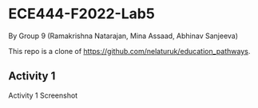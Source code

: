 # ECE444-F2022-Lab5

By Group 9 (Ramakrishna Natarajan, Mina Assaad, Abhinav Sanjeeva) 

This repo is a clone of https://github.com/nelaturuk/education_pathways.

## Activity 1

Activity 1 Screenshot
